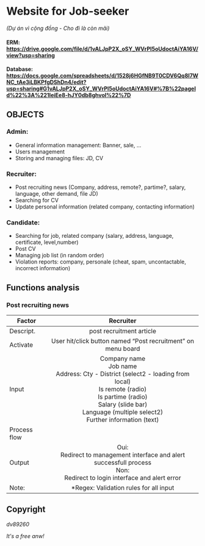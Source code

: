 # Website for Job-seeker
_*(Dự án vì cộng đồng - Cho đi là còn mãi)*_

#### ERM: https://drive.google.com/file/d/1vALJpP2X_oSY_WVrPI5oUdoctAiYA16V/view?usp=sharing
#### Database: https://docs.google.com/spreadsheets/d/1528j6HGfNB9T0CDV6Qq8I7WNC_tAe3iLBKPfgDShDn4/edit?usp=sharing#G1vALJpP2X_oSY_WVrPI5oUdoctAiYA16V#%7B%22pageId%22%3A%221IeiEe8-hJY0db8ghvol%22%7D
## OBJECTS
### Admin:
* General information management: Banner, sale, ...
* Users management
* Storing and managing files: JD, CV

### Recruiter:
* Post recruiting news
(Company, address, remote?, partime?, salary, language, other demand, file JD)
* Searching for CV
* Update personal information (related company, contacting information)

### Candidate:
* Searching for job, related company
(salary, address, language, certificate, level,number)
* Post CV
* Managing job list (in random order)
* Violation reports: company, personale
(cheat, spam, uncontactable, incorrect information)

## Functions analysis
### Post recruiting news

| Factor  | Recruiter |
| ------------- |:-------------:|
| Descript.     | post recruitment article     |
| Activate     | User hit/click button named “Post recruitment” on menu board   |
| Input      | Company name<br> Job name<br> Address: Cty - District (select2 - loading from local)<br> Is remote (radio)<br> Is partime (radio)<br> Salary (slide bar)<br> Language (multiple select2)<br> Further information (text)  |
| Process flow     | |
| Output      | Oui:<br>Redirect to management interface and alert successfull process<br>Non:<br>Redirect to login interface and alert error   |
| Note:     | *Regex: Validation rules for all input     |

## Copyright
_*dv89260*_

_*It's a free anw!*_
